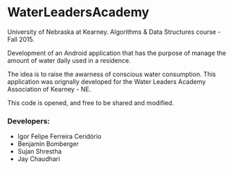# WaterLeadersAcademy

University of Nebraska at Kearney. Algorithms & Data Structures course - Fall 2015. 

Development of an Android application that has the purpose of manage the amount of water daily used in a residence.

The idea is to raise the awarness of conscious water consumption. This application was orignally developed for the Water Leaders Academy Association of Kearney - NE. 

This code is opened, and free to be shared and modified.

### Developers: 

- Igor Felipe Ferreira Ceridório
- Benjamin Bomberger
- Sujan Shrestha
- Jay Chaudhari
